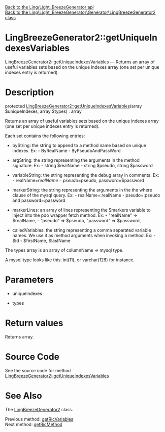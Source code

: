 [Back to the Ling/Light_BreezeGenerator api](https://github.com/lingtalfi/Light_BreezeGenerator/blob/master/doc/api/Ling/Light_BreezeGenerator.md)<br>
[Back to the Ling\Light_BreezeGenerator\Generator\LingBreezeGenerator2 class](https://github.com/lingtalfi/Light_BreezeGenerator/blob/master/doc/api/Ling/Light_BreezeGenerator/Generator/LingBreezeGenerator2.md)


LingBreezeGenerator2::getUniqueIndexesVariables
================



LingBreezeGenerator2::getUniqueIndexesVariables — Returns an array of useful variables sets based on the unique indexes array (one set per unique indexes entry is returned).




Description
================


protected [LingBreezeGenerator2::getUniqueIndexesVariables](https://github.com/lingtalfi/Light_BreezeGenerator/blob/master/doc/api/Ling/Light_BreezeGenerator/Generator/LingBreezeGenerator2/getUniqueIndexesVariables.md)(array $uniqueIndexes, array $types) : array




Returns an array of useful variables sets based on the unique indexes array (one set per unique indexes entry is returned).


Each set contains the following entries:

- byString: the string to append to a method name based on unique indexes.
        Ex:
             - ByRealName
             - ByPseudoAndPassWord
- argString: the string representing the arguments in the method signature.
        Ex:
             - string $realName
             - string $pseudo, string $password
- variableString: the string representing the debug array in comments.
        Ex:
             - realName=$realName
             - pseudo=$pseudo, password=$password
- markerString: the string representing the arguments in the the where clause of the mysql query.
        Ex:
             - realName=:realName
             - pseudo=:pseudo and password=:password
- markerLines: an array of lines representing the $markers variable to inject into the pdo wrapper fetch method.
        Ex:
             -
                 "realName" => $realName,
             -
                 "pseudo" => $pseudo,
                 "password" => $password,

- calledVariables: the string representing a comma separated variable names. We use it as method arguments when invoking a method.
         Ex:
             - $id
             - $firstName, $lastName


The types array is an array of columnName => mysql type.

A mysql type looks like this: int(11), or varchar(128) for instance.




Parameters
================


- uniqueIndexes

    

- types

    


Return values
================

Returns array.








Source Code
===========
See the source code for method [LingBreezeGenerator2::getUniqueIndexesVariables](https://github.com/lingtalfi/Light_BreezeGenerator/blob/master/Generator/LingBreezeGenerator2.php#L993-L1089)


See Also
================

The [LingBreezeGenerator2](https://github.com/lingtalfi/Light_BreezeGenerator/blob/master/doc/api/Ling/Light_BreezeGenerator/Generator/LingBreezeGenerator2.md) class.

Previous method: [getRicVariables](https://github.com/lingtalfi/Light_BreezeGenerator/blob/master/doc/api/Ling/Light_BreezeGenerator/Generator/LingBreezeGenerator2/getRicVariables.md)<br>Next method: [getRicMethod](https://github.com/lingtalfi/Light_BreezeGenerator/blob/master/doc/api/Ling/Light_BreezeGenerator/Generator/LingBreezeGenerator2/getRicMethod.md)<br>

